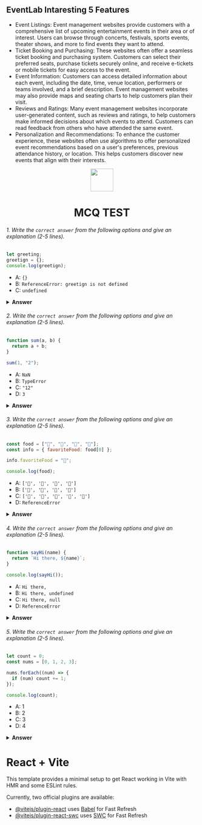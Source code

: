 
## EventLab Intaresting 5 Features

- Event Listings: Event management websites provide customers with a comprehensive list of upcoming entertainment events in their area or of interest. Users can browse through concerts, festivals, sports events, theater shows, and more to find events they want to attend.
- Ticket Booking and Purchasing: These websites often offer a seamless ticket booking and purchasing system. Customers can select their preferred seats, purchase tickets securely online, and receive e-tickets or mobile tickets for easy access to the event.
- Event Information: Customers can access detailed information about each event, including the date, time, venue location, performers or teams involved, and a brief description. Event management websites may also provide maps and seating charts to help customers plan their visit.
- Reviews and Ratings: Many event management websites incorporate user-generated content, such as reviews and ratings, to help customers make informed decisions about which events to attend. Customers can read feedback from others who have attended the same event.
- Personalization and Recommendations: To enhance the customer experience, these websites often use algorithms to offer personalized event recommendations based on a user's preferences, previous attendance history, or location. This helps customers discover new events that align with their interests.




<div align="center">
  <img height="60" src="https://edurev.gumlet.io/AllImages/original/ApplicationImages/CourseImages/944e5d47-8c55-4a89-91e5-22ab5f2798fc_CI.png">
  <h1>MCQ TEST</h1>
</div>

###### 1. Write the `correct answer` from the following options and give an explanation (2-5 lines).

```javascript
let greeting;
greetign = {};
console.log(greetign);
```

- A: `{}`
- B: `ReferenceError: greetign is not defined`
- C: `undefined`

<details><summary><b>Answer</b></summary>
<p>

#### Answer: ?

<i>The correct answer is:
B: ReferenceError: greetign is not defined

Explain: The variable "greeting" is declared but not used, and a typo occurs when you try to assign an empty object to "greetign" JavaScript is case-sensitive, so "greetign" is treated as a different variable from "greeting."
</i>

</p>
</details>

###### 2. Write the `correct answer` from the following options and give an explanation (2-5 lines).

```javascript
function sum(a, b) {
  return a + b;
}

sum(1, "2");
```

- A: `NaN`
- B: `TypeError`
- C: `"12"`
- D: `3`

<details><summary><b>Answer</b></summary>
<p>

#### Answer: ?

<i>
The code provided attempts to add two values, but one of them is a string. JavaScript performs type coercion when using the + operator, which means it will try to convert the operands to a common data type for the operation. In this case, it will attempt to convert the number 1 to a string and then concatenate it with the string "2"

So, the correct answer is:
C: "12"
</i>

</p>
</details>

###### 3. Write the `correct answer` from the following options and give an explanation (2-5 lines).

```javascript
const food = ["🍕", "🍫", "🥑", "🍔"];
const info = { favoriteFood: food[0] };

info.favoriteFood = "🍝";

console.log(food);
```

- A: `['🍕', '🍫', '🥑', '🍔']`
- B: `['🍝', '🍫', '🥑', '🍔']`
- C: `['🍝', '🍕', '🍫', '🥑', '🍔']`
- D: `ReferenceError`

<details><summary><b>Answer</b></summary>
<p>

#### Answer: ?

<i>
The code initially create an array food with four elements and an object info with a property favoriteFood that references the first element of the food array. Then change the value of info.favoriteFood to "🍝". However, this change does not affect the food array in any way. Arrays and objects are reference types in JavaScript, but when assign a value to info.favoriteFood are changing the value of the property in the info object, not modifying the food array.

So, the correct answer is:
A: ['🍕', '🍫', '🥑', '🍔']
</i>

</p>
</details>

###### 4. Write the `correct answer` from the following options and give an explanation (2-5 lines).

```javascript
function sayHi(name) {
  return `Hi there, ${name}`;
}

console.log(sayHi());
```

- A: `Hi there,`
- B: `Hi there, undefined`
- C: `Hi there, null`
- D: `ReferenceError`

<details><summary><b>Answer</b></summary>
<p>

#### Answer: ?

<i>
The sayHi function will return "Hi there, undefined" because the name parameter is not provided with a value when calling the function.

So, the correct answer is:
B: Hi there, undefined
</i>

</p>
</details>

###### 5. Write the `correct answer` from the following options and give an explanation (2-5 lines).

```javascript
let count = 0;
const nums = [0, 1, 2, 3];

nums.forEach((num) => {
  if (num) count += 1;
});

console.log(count);
```

- A: 1
- B: 2
- C: 3
- D: 4

<details><summary><b>Answer</b></summary>
<p>

#### Answer: ?

<i>
The if (num) condition checks whether num is truthy. In JavaScript, numbers are truthy unless they are 0, which is considered falsy.

0 is a falsy value, so it does not increment count.
1, 2, and 3 are truthy values, so they each increment count by 1.

So, the correct answer is:
C: 3
</i>

</p>
</details>

# React + Vite

This template provides a minimal setup to get React working in Vite with HMR and some ESLint rules.

Currently, two official plugins are available:

- [@vitejs/plugin-react](https://github.com/vitejs/vite-plugin-react/blob/main/packages/plugin-react/README.md) uses [Babel](https://babeljs.io/) for Fast Refresh
- [@vitejs/plugin-react-swc](https://github.com/vitejs/vite-plugin-react-swc) uses [SWC](https://swc.rs/) for Fast Refresh
